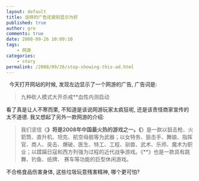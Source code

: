 ```yaml
---
layout: default
title: 这样的广告还是别显示为好
published: true
author: gro
comments: true
date: 2008-09-26 10:09:10
tags:
    - 网游
categories:
    - story
permalink: /2008/09/26/stop-showing-this-ad.html
---
```

&nbsp;[][1] 今天打开网站的时候, 发现左边显示了一个网游的广告, 广告词是:

> 九种砍人模式大开杀戒**血性内测启动

看了真是让人不寒而栗, 不知道是该说网游玩家太疯狂呢, 还是该责怪商家宣传的太不道德. 我又想起了另外一款网游的介绍:

> 我们坚信《**》将是2008年中国最火热的游戏之一。《**》是一款以狙击枪、火箭筒、直升机、坦克、航空母舰等为武器；以女特务、狙击手、舞娘、指挥官、商人、突击、爆破、医生、特工、工程、驯兽、武术、乐师、魔术为职业；以蹂躏日寇和西方列强为过程的近代战争游戏。《**》也是一款具有跳舞、钓鱼、纸牌、 赛车等功能的巨型休闲游戏。

不合格食品伤害身体, 这些垃圾玩意残害精神, 哪个更可怕?

 [1]: http://getfreeware.net/wp-content/uploads/2008/09/stop-this-game.png